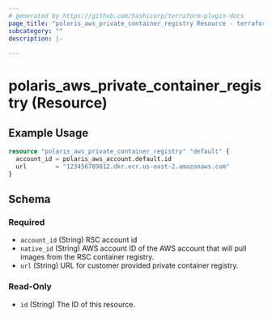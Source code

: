 ```yaml
---
# generated by https://github.com/hashicorp/terraform-plugin-docs
page_title: "polaris_aws_private_container_registry Resource - terraform-provider-polaris"
subcategory: ""
description: |-
  
---
```


# polaris_aws_private_container_registry (Resource)



## Example Usage

```terraform
resource "polaris_aws_private_container_registry" "default" {
  account_id = polaris_aws_account.default.id
  url        = "123456789012.dkr.ecr.us-east-2.amazonaws.com"
}
```

<!-- schema generated by tfplugindocs -->
## Schema

### Required

- `account_id` (String) RSC account id
- `native_id` (String) AWS account ID of the AWS account that will pull images from the RSC container registry.
- `url` (String) URL for customer provided private container registry.

### Read-Only

- `id` (String) The ID of this resource.
